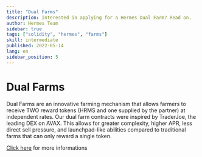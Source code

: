 ```yaml
---
title: "Dual Farms"
description: Interested in applying for a Hermes Dual Farm? Read on.
author: Hermes Team
sidebar: true
tags: ["solidity", "hermes", "farms"]
skill: intermediate
published: 2022-05-14
lang: en
sidebar_position: 5
---
```


# Dual Farms 

Dual Farms are an innovative farming mechanism that allows farmers to receive TWO reward tokens (HRMS and one supplied by the partner) at independent rates. Our dual farm contracts were inspired by TraderJoe, the leading DEX on AVAX. This allows for greater complexity, higher APR, less direct sell pressure, and launchpad-like abilities compared to traditional farms that can only reward a single token.


[Click here](https://docs.hermesdefi.io/partnerships/dual-farms) for more informations

 